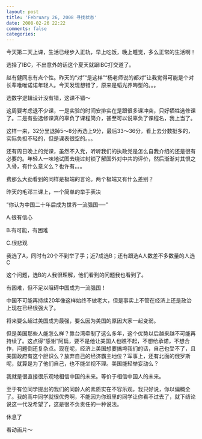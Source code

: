 ```yaml
---
layout: post
title: 'February 26, 2008 寻找状态'
date: 2008-02-26 22:22
comments: false
categories: 
---
```

    

今天第二天上课，生活已经步入正轨，早上吃饭，晚上睡觉，多么正常的生活啊！

  

选择了IBC，不出意外的话这个夏天就跟IBC打交道了。

  

  

赵有健同志有点个性。昨天的“对”“是这样”“杨老师说的都对”让我觉得可能是个对长辈唯唯诺诺年轻人。今天发现想错了，原来是韬光养晦型的。。。

选数字逻辑设计没有错，这课不错～

  

  

  

这周要考虑退不少课，一是实验的时间安排实在是跟很多课冲突，只好牺牲选修课了。二是有些选修课真的辜负了课程简介，甚至可以说辜负了课程名，我上当了。

这样一来，32分里退掉5～8分再选上9分，最后33～36分，看上去分数挺多的，实际负担不轻的，但是课表很空的。。。

还有周日晚上的党课，虽然不入党，听听我们的执政党是怎么自我介绍的还是很有必要的。年轻人一味地试图去绕过封锁了解国外对中共的评价，然后渐渐对其恨之入骨，有什么意义么？也许有。。。

费那么大劲看到的同样是极端的言论。两个极端又有什么差别？

  

昨天的毛邓三课上，一个简单的举手表决

“你认为中国二十年后成为世界一流强国──”

A.很有信心

B.有可能，有困难

C.很悲观

我选了A，同时有20个不到举了手；近7成选B；还有跟选A人数差不多数量的人选C

  

这个问题，选B的人我很理解，他们看到的问题我也看到了。

有困难，但不足以阻碍中国成为一流强国！

  

  

中国不可能再持续20年像这样始终不做老大，但是事实上不管在经济上还是政治上现在已经很强大了。

  

将来要么超过美国成为最强，要么因为美国的原因大家一起变弱。

但是美国那些人能怎么样？靠台湾牵制了这么多年，这个优势以后越来越不可能再持续了。这点得“感谢”阿扁，要不是他让美国人也瞧不起，不想给承诺，不想合作，问题倒还复杂点。现在呢，经济上美国想要搞垮我们的话，自己也受不了，且美国政府有这个胆识么？放弃自己的经济霸主地位？军事上，还有北面的俄罗斯呢，就算是为了他们自己，也不能坐视不理。美国能轻举妄动么？

  

我就是很直接很乐观地相信中国的未来。等价于相信中国人的未来。

  

至于有位同学提出的我们的同龄人的素质实在不容乐观，我只好说，你以偏概全了。我的高中同学就很优秀啊，不能因为你班里的同学让你看不过去了，就下结论说这一代没希望了，这是很不负责任的一种说法。

  

休息了

看动画片～
